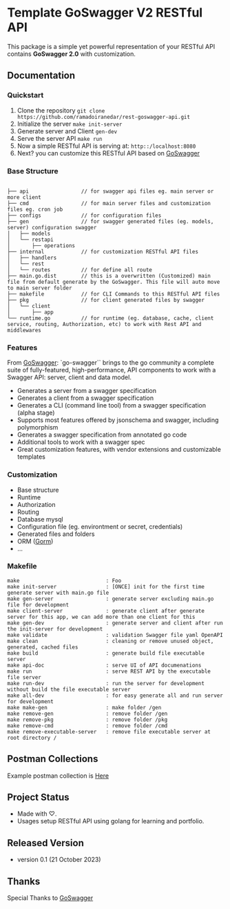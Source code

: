 # Template GoSwagger V2 RESTful API

This package is a simple yet powerful representation of your RESTful API contains **GoSwagger 2.0** with customization.

## Documentation

### Quickstart

1. Clone the repository `git clone https://github.com/ramadoiranedar/rest-goswagger-api.git`
1. Initialize the server `make init-server`
1. Generate server and Client `gen-dev`
1. Serve the server API `make run`
1. Now a simple RESTful API is serving at: `http::/localhost:8080`
1. Next? you can customize this RESTful API based on [GoSwagger](https://goswagger.io/)

### Base Structure
```

├── api                 // for swagger api files eg. main server or more client
├── cmd                 // for main server files and customization files eg. cron job
├── configs             // for configuration files
├── gen                 // for swagger generated files (eg. models, server) configuration swagger
│   ├── models
│   └── restapi
│       ├── operations
├── internal            // for customization RESTful API files
│   ├── handlers
│   └── rest
│   └── routes          // for define all route
├── main.go.dist        // this is a overwritten (Customized) main file from default generate by the GoSwagger. This file will auto move to main server folder
├── makefile            // for CLI Commands to this RESTful API files
├── pkg                 // for client generated files by swagger
│   └── client
│       ├── app
└── runtime.go          // for runtime (eg. database, cache, client service, routing, Authorization, etc) to work with Rest API and middlewares
```

### Features
From [GoSwagger](https://github.com/go-swagger/go-swagger): `go-swagger`` brings to the go community a complete suite of fully-featured, high-performance, API components to work with a Swagger API: server, client and data model.

- Generates a server from a swagger specification
- Generates a client from a swagger specification
- Generates a CLI (command line tool) from a swagger specification (alpha stage)
- Supports most features offered by jsonschema and swagger, including polymorphism
- Generates a swagger specification from annotated go code
- Additional tools to work with a swagger spec
- Great customization features, with vendor extensions and customizable templates

### Customization

- Base structure
- Runtime
- Authorization
- Routing
- Database mysql
- Configuration file (eg. environtment or secret, credentials)
- Generated files and folders
- ORM ([Gorm](https://github.com/go-gorm/gorm))
- ...

### Makefile
```
make                            : Foo
make init-server                : [ONCE] init for the first time generate server with main.go file
make gen-server                 : generate server excluding main.go file for development
make client-server              : generate client after generate server for this app, we can add more than one client for this
make gen-dev                    : generate server and client after run the init-server for development
make validate                   : validation Swagger file yaml OpenAPI
make clean                      : cleaning or remove unused object, generated, cached files
make build                      : generate build file executable server
make api-doc                    : serve UI of API documenations
make run                        : serve REST API by the executable file server
make run-dev                    : run the server for development without build the file executable server
make all-dev                    : for easy generate all and run server for development
make make-gen                   : make folder /gen
make remove-gen                 : remove folder /gen
make remove-pkg                 : remove folder /pkg
make remove-cmd                 : remove folder /cmd
make remove-executable-server   : remove file executable server at root directory /
```

## Postman Collections

Example postman collection is [Here](https://api.postman.com/collections/27566000-8cf3cc54-e44b-428d-9749-26fc15eacad7?access_key=PMAT-01HD96P71AWTAQ832P96G3VEGM)

## Project Status
- Made with ♡.
- Usages setup RESTful API using golang for learning and portfolio.

## Released Version

- version 0.1 (21 October 2023)

## Thanks
Special Thanks to [GoSwagger](https://github.com/go-swagger/go-swagger)